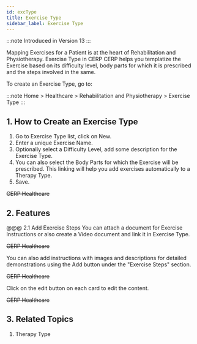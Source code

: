 ```yaml
---
id: excType
title: Exercise Type
sidebar_label: Exercise Type
---
```


:::note
Introduced in Version 13
:::

Mapping Exercises for a Patient is at the heart of Rehabilitation and Physiotherapy. Exercise Type in CERP
CERP helps you templatize the Exercise based on its difficulty level, body parts for which it is prescribed and the steps involved in the same.

To create an Exercise Type, go to:

:::note
Home > Healthcare > Rehabilitation and Physiotherapy > Exercise Type
:::

## 1. How to Create an Exercise Type

1. Go to Exercise Type list, click on New.
1. Enter a unique Exercise Name.
1. Optionally select a Difficulty Level, add some description for the Exercise Type.
1. You can also select the Body Parts for which the Exercise will be prescribed. This linking will help you add exercises automatically to a Therapy Type.
1. Save.

~~CERP Healthcare~~

## 2. Features

@@@ 2.1 Add Exercise Steps
You can attach a document for Exercise Instructions or also create a Video document and link it in Exercise Type.

~~CERP Healthcare~~

You can also add instructions with images and descriptions for detailed demonstrations using the Add button under the "Exercise Steps" section.

~~CERP Healthcare~~

Click on the edit button on each card to edit the content.

~~CERP Healthcare~~

## 3. Related Topics

1. Therapy Type
